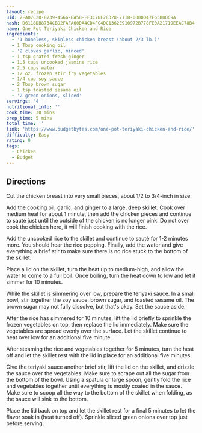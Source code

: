 ```yaml
---
layout: recipe
uid: 2FA07C20-8739-4566-BA5B-FF3C78F28328-7118-0000047F63B0D69A
hash: D6118DB8734CBD2FAFA60DA4CD4FC4DC1362E910972B778FE0A21719EEAC78B4
name: One Pot Teriyaki Chicken and Rice
ingredients:
  - '1 boneless, skinless chicken breast (about 2/3 lb.)'
  - 1 Tbsp cooking oil
  - '2 cloves garlic, minced'
  - 1 tsp grated fresh ginger
  - 1.5 cups uncooked jasmine rice
  - 2.5 cups water
  - 12 oz. frozen stir fry vegetables
  - 1/4 cup soy sauce
  - 2 Tbsp brown sugar
  - 1 tsp toasted sesame oil
  - '2 green onions, sliced'
servings: '4'
nutritional_info: ''
cook_time: 30 mins
prep_time: 5 mins
total_time: ''
link: 'https://www.budgetbytes.com/one-pot-teriyaki-chicken-and-rice/'
difficulty: Easy
rating: 0
tags:
  - Chicken
  - Budget
---
```


## Directions

Cut the chicken breast into very small pieces, about 1/2 to 3/4-inch in size.

Add the cooking oil, garlic, and ginger to a large, deep skillet. Cook over medium heat for about 1 minute, then add the chicken pieces and continue to sauté just until the outside of the chicken is no longer pink. Do not over cook the chicken here, it will finish cooking with the rice.

Add the uncooked rice to the skillet and continue to sauté for 1-2 minutes more. You should hear the rice popping. Finally, add the water and give everything a brief stir to make sure there is no rice stuck to the bottom of the skillet.

Place a lid on the skillet, turn the heat up to medium-high, and allow the water to come to a full boil. Once boiling, turn the heat down to low and let it simmer for 10 minutes.

While the skillet is simmering over low, prepare the teriyaki sauce. In a small bowl, stir together the soy sauce, brown sugar, and toasted sesame oil. The brown sugar may not fully dissolve, but that's okay. Set the sauce aside.

After the rice has simmered for 10 minutes, lift the lid briefly to sprinkle the frozen vegetables on top, then replace the lid immediately. Make sure the vegetables are spread evenly over the surface. Let the skillet continue to heat over low for an additional five minute.

After steaming the rice and vegetables together for 5 minutes, turn the heat off and let the skillet rest with the lid in place for an additional five minutes.

Give the teriyaki sauce another brief stir, lift the lid on the skillet, and drizzle the sauce over the vegetables. Make sure to scrape out all the sugar from the bottom of the bowl. Using a spatula or large spoon, gently fold the rice and vegetables together until everything is mostly coated in the sauce. Make sure to scoop all the way to the bottom of the skillet when folding, as the sauce will sink to the bottom.

Place the lid back on top and let the skillet rest for a final 5 minutes to let the flavor soak in (heat turned off). Sprinkle sliced green onions over top just before serving.
